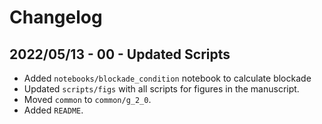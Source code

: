 # Changelog

## 2022/05/13 - 00 - Updated Scripts
* Added `notebooks/blockade_condition` notebook to calculate blockade
* Updated `scripts/figs` with all scripts for figures in the manuscript.
* Moved `common` to `common/g_2_0`.
* Added `README`.
